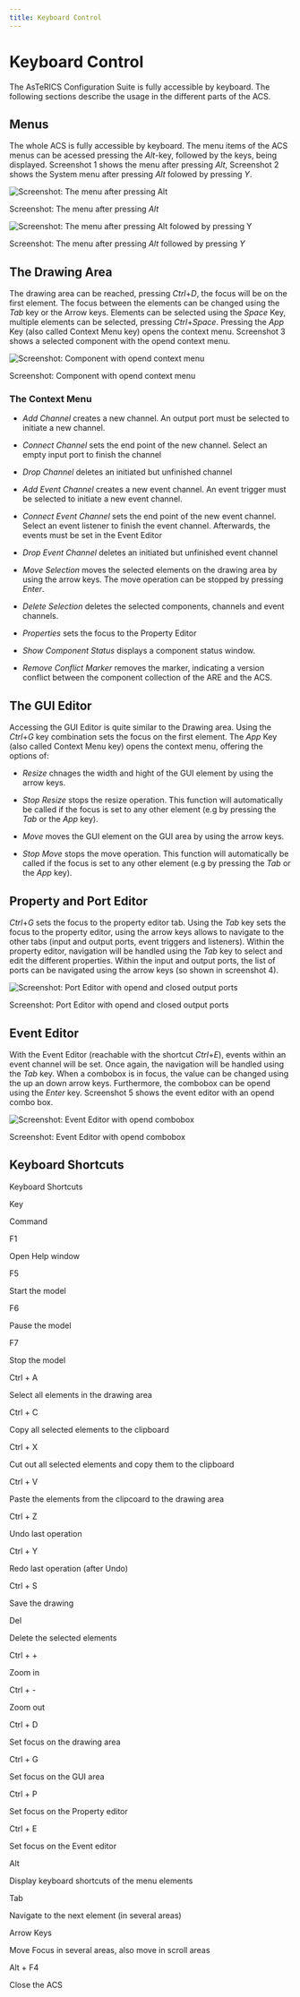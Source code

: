 ```yaml
---
title: Keyboard Control
---
```


# Keyboard Control

The AsTeRICS Configuration Suite is fully accessible by keyboard. The following sections describe the usage in the different parts of the ACS.

## Menus

The whole ACS is fully accessible by keyboard. The menu items of the ACS menus can be acessed pressing the _Alt_\-key, followed by the keys, being displayed. Screenshot 1 shows the menu after pressing _Alt_, Screenshot 2 shows the System menu after pressing _Alt_ folowed by pressing _Y_.

![Screenshot: The menu after pressing Alt](./img/keyboard-menu1.png "Screenshot: The menu after pressing Alt")

Screenshot: The menu after pressing _Alt_

![Screenshot: The menu after pressing Alt folowed by pressing Y](./img/keyboard-menu2.png "Screenshot: The menu after pressing Alt folowed by pressing Y")

Screenshot: The menu after pressing _Alt_ followed by pressing _Y_

## The Drawing Area

The drawing area can be reached, pressing _Ctrl_+_D_, the focus will be on the first element. The focus between the elements can be changed using the _Tab_ key or the Arrow keys. Elements can be selected using the _Space_ Key, multiple elements can be selected, pressing _Ctrl_+_Space_. Pressing the _App_ Key (also called Context Menu key) opens the context menu. Screenshot 3 shows a selected component with the opend context menu.

![Screenshot: Component with opend context menu](./img/keyboard-contextmenu.png "Screenshot: Component with opend context menu")

Screenshot: Component with opend context menu

### The Context Menu

*   _Add Channel_ creates a new channel. An output port must be selected to initiate a new channel.
*   _Connect Channel_ sets the end point of the new channel. Select an empty input port to finish the channel
*   _Drop Channel_ deletes an initiated but unfinished channel

*   _Add Event Channel_ creates a new event channel. An event trigger must be selected to initiate a new event channel.
*   _Connect Event Channel_ sets the end point of the new event channel. Select an event listener to finish the event channel. Afterwards, the events must be set in the Event Editor
*   _Drop Event Channel_ deletes an initiated but unfinished event channel

*   _Move Selection_ moves the selected elements on the drawing area by using the arrow keys. The move operation can be stopped by pressing _Enter_.
*   _Delete Selection_ deletes the selected components, channels and event channels.
*   _Properties_ sets the focus to the Property Editor
*   _Show Component Status_ displays a component status window.
*   _Remove Conflict Marker_ removes the marker, indicating a version conflict between the component collection of the ARE and the ACS.

## The GUI Editor

Accessing the GUI Editor is quite similar to the Drawing area. Using the _Ctrl_+_G_ key combination sets the focus on the first element. The _App_ Key (also called Context Menu key) opens the context menu, offering the options of:

*   _Resize_ chnages the width and hight of the GUI element by using the arrow keys.
*   _Stop Resize_ stops the resize operation. This function will automatically be called if the focus is set to any other element (e.g by pressing the _Tab_ or the _App_ key).

*   _Move_ moves the GUI element on the GUI area by using the arrow keys.
*   _Stop Move_ stops the move operation. This function will automatically be called if the focus is set to any other element (e.g by pressing the _Tab_ or the _App_ key).

## Property and Port Editor

_Ctrl_+_G_ sets the focus to the property editor tab. Using the _Tab_ key sets the focus to the property editor, using the arrow keys allows to navigate to the other tabs (input and output ports, event triggers and listeners). Within the property editor, navigation will be handled using the _Tab_ key to select and edit the different properties. Within the input and output ports, the list of ports can be navigated using the arrow keys (so shown in screenshot 4).

![Screenshot: Port Editor with opend and closed output ports](./img/keyboard-output_ports.png "Screenshot: Port Editor with opend and closed output ports")

Screenshot: Port Editor with opend and closed output ports

## Event Editor

With the Event Editor (reachable with the shortcut _Ctrl_+_E_), events within an event channel will be set. Once again, the navigation will be handled using the _Tab_ key. When a combobox is in focus, the value can be changed using the up an down arrow keys. Furthermore, the combobox can be opend using the _Enter_ key. Screenshot 5 shows the event editor with an opend combo box.

![Screenshot: Event Editor with opend combobox](./img/keyboard-eventeditor.png "Screenshot: Event Editor with opend combobox")

Screenshot: Event Editor with opend combobox

## Keyboard Shortcuts

Keyboard Shortcuts

Key

Command

F1

Open Help window

F5

Start the model

F6

Pause the model

F7

Stop the model

Ctrl + A

Select all elements in the drawing area

Ctrl + C

Copy all selected elements to the clipboard

Ctrl + X

Cut out all selected elements and copy them to the clipboard

Ctrl + V

Paste the elements from the clipcoard to the drawing area

Ctrl + Z

Undo last operation

Ctrl + Y

Redo last operation (after Undo)

Ctrl + S

Save the drawing

Del

Delete the selected elements

Ctrl + +

Zoom in

Ctrl + -

Zoom out

Ctrl + D

Set focus on the drawing area

Ctrl + G

Set focus on the GUI area

Ctrl + P

Set focus on the Property editor

Ctrl + E

Set focus on the Event editor

Alt

Display keyboard shortcuts of the menu elements

Tab

Navigate to the next element (in several areas)

Arrow Keys

Move Focus in several areas, also move in scroll areas

Alt + F4

Close the ACS